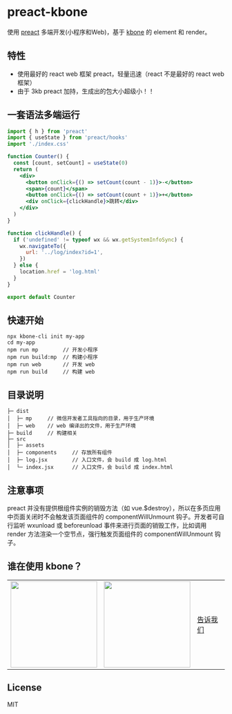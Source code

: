 # preact-kbone

使用 [preact](https://github.com/preactjs/preact) 多端开发(小程序和Web)，基于 [kbone](https://github.com/Tencent/kbone) 的 element 和 render。

## 特性

* 使用最好的 react web 框架 preact，轻量迅速（react 不是最好的 react web 框架）
* 由于 3kb preact 加持，生成出的包大小超级小！！

## 一套语法多端运行

```jsx
import { h } from 'preact'
import { useState } from 'preact/hooks'
import './index.css'

function Counter() {
  const [count, setCount] = useState(0)
  return (
    <div>
      <button onClick={() => setCount(count - 1)}>-</button>
      <span>{count}</span>
      <button onClick={() => setCount(count + 1)}>+</button>
      <div onClick={clickHandle}>跳转</div>
    </div>
  )
}

function clickHandle() {
  if ('undefined' != typeof wx && wx.getSystemInfoSync) {
    wx.navigateTo({
      url: '../log/index?id=1',
    })
  } else {
    location.href = 'log.html'
  }
}

export default Counter
```

## 快速开始

```
npx kbone-cli init my-app
cd my-app
npm run mp        // 开发小程序
npm run build:mp  // 构建小程序
npm run web       // 开发 web
npm run build     // 构建 web
```

## 目录说明

```
├─ dist
│  ├─ mp     // 微信开发者工具指向的目录，用于生产环境
│  ├─ web    // web 编译出的文件，用于生产环境
├─ build     // 构建相关
├─ src
│  ├─ assets
│  ├─ components     // 存放所有组件
│  ├─ log.jsx        // 入口文件，会 build 成 log.html
│  └─ index.jsx      // 入口文件，会 build 成 index.html
```

## 注意事项

preact 并没有提供根组件实例的销毁方法（如 vue.$destroy），所以在多页应用中页面关闭时不会触发该页面组件的 componentWillUnmount 钩子。开发者可自行监听 wxunload 或 beforeunload 事件来进行页面的销毁工作，比如调用 render 方法渲染一个空节点，强行触发页面组件的 componentWillUnmount 钩子。

## 谁在使用 kbone？

<table>
	<tbody>
		<tr>
			<td><a target="_blank" href="https://developers.weixin.qq.com/community/develop/mixflow"><img width="200px"
						src="https://raw.githubusercontent.com/wechat-miniprogram/kbone/develop/docs/images/code1.jpg"></a></td>
			<td><a target="_blank" href="https://tencent.github.io/omi/"><img width="200px"
						src="https://github.com/Tencent/omi/raw/master/assets/omi-cloud.jpg"></a></td>
			<td width="92px"><a target="_blank" href="https://github.com/Tencent/omi/issues/new">告诉我们</a></td>
		
</table>

## License

MIT 
